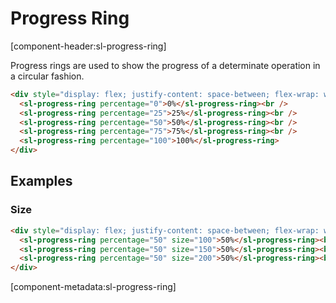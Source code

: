 # Progress Ring

[component-header:sl-progress-ring]

Progress rings are used to show the progress of a determinate operation in a circular fashion.

```html preview
<div style="display: flex; justify-content: space-between; flex-wrap: wrap;">
  <sl-progress-ring percentage="0">0%</sl-progress-ring><br />
  <sl-progress-ring percentage="25">25%</sl-progress-ring><br />
  <sl-progress-ring percentage="50">50%</sl-progress-ring><br />
  <sl-progress-ring percentage="75">75%</sl-progress-ring><br />
  <sl-progress-ring percentage="100">100%</sl-progress-ring>
</div>
```

## Examples

### Size

```html preview
<div style="display: flex; justify-content: space-between; flex-wrap: wrap;">
  <sl-progress-ring percentage="50" size="100">50%</sl-progress-ring><br />
  <sl-progress-ring percentage="50" size="150">50%</sl-progress-ring><br />
  <sl-progress-ring percentage="50" size="200">50%</sl-progress-ring><br />
</div>
```

[component-metadata:sl-progress-ring]
